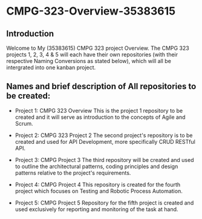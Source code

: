 # CMPG-323-Overview-35383615

## Introduction 
Welcome to My (35383615) CMPG 323 project Overview. 
The CMPG 323 projects 1, 2, 3, 4 & 5 will each have their own repositories (with their respective Naming Conversions as stated below), which will all be intergrated into one kanban project. 

## Names and brief description of All repositories to be created:

- Project 1: CMPG 323 Overview 
This is the project 1 repository to be created and it will serve as introduction to the concepts of Agile and Scrum.

- Project 2: CMPG 323 Project 2 
The second project's repository is to be created and used for API Development, more specifically CRUD RESTful API.

- Project 3: CMPG Project 3
The third repository will be created and used to outline the architectural patterns, coding principles and design patterns relative to the project's requirements.

- Project 4: CMPG Project 4
This repository is created for the fourth project which focuses on Testing and Robotic Process Automation.

- Project 5: CMPG Project 5
Repository for the fifth project is created and used exclusively for reporting and monitoring of the task at hand.
